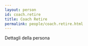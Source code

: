 ```yaml
---
layout: person
id: coach.retire
title: Coach Retire
permalink: people/coach.retire.html
---
```


Dettagli della persona